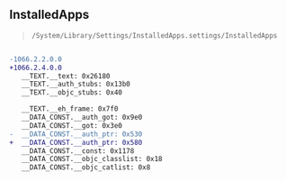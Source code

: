 ## InstalledApps

> `/System/Library/Settings/InstalledApps.settings/InstalledApps`

```diff

-1066.2.2.0.0
+1066.2.4.0.0
   __TEXT.__text: 0x26180
   __TEXT.__auth_stubs: 0x13b0
   __TEXT.__objc_stubs: 0x40

   __TEXT.__eh_frame: 0x7f0
   __DATA_CONST.__auth_got: 0x9e0
   __DATA_CONST.__got: 0x3e0
-  __DATA_CONST.__auth_ptr: 0x530
+  __DATA_CONST.__auth_ptr: 0x580
   __DATA_CONST.__const: 0x1178
   __DATA_CONST.__objc_classlist: 0x18
   __DATA_CONST.__objc_catlist: 0x8

```

